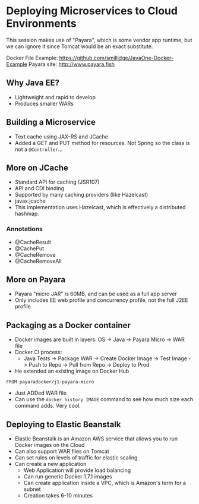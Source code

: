 # Deploying Microservices to Cloud Environments

This session makes use of "Payara", which is some vendor app runtime, but we can ignore it since Tomcat would be an exact substitute.

Docker File Example: https://github.com/smillidge/JavaOne-Docker-Example
Payara site: http://www.payara.fish

## Why Java EE?

* Lightweight and rapid to develop
* Produces smaller WARs

## Building a Microservice

* Text cache using JAX-RS and JCache
* Added a GET and PUT method for resources. Not Spring so the class is not a `@Controller`...

## More on JCache

* Standard API for caching (JSR107)
* API and CDI binding
* Supported by many caching providers (like Hazelcast)
* javax.jcache
* This implementation uses Hazelcast, which is effectively a distributed hashmap.

### Annotations

- @CacheResult
- @CachePut
- @CacheRemove
- @CacheRemoveAll

## More on Payara

* Payara "micro JAR" is 60MB, and can be used as a full app server
* Only includes EE web profile and concurrency profile, not the full J2EE profile

## Packaging as a Docker container

* Docker images are built in layers: OS -> Java -> Payara Micro -> WAR file
* Docker CI process:
  * Java Tests -> Package WAR -> Create Docker Image -> Test Image -> Push to Repo -> Pull from Repo -> Deploy to Prod
* He extended an existing image on Docker Hub
```
FROM payaradocker/j1-payara-micro
```
* Just ADDed WAR file
* Can use the `docker history IMAGE` command to see how much size each command adds. Very cool.

## Deploying to Elastic Beanstalk

* Elastic Beanstalk is an Amazon AWS service that allows you to run Docker images on the Cloud
* Can also support WAR files on Tomcat
* Can set rules on levels of traffic for elastic scaling
* Can create a new application
  * Web Application will provide load balancing
  * Can run generic Docker 1.7.1 images
  * Can create application inside a VPC, which is Amazon's term for a subnet
  * Creation takes 6-10 minutes
